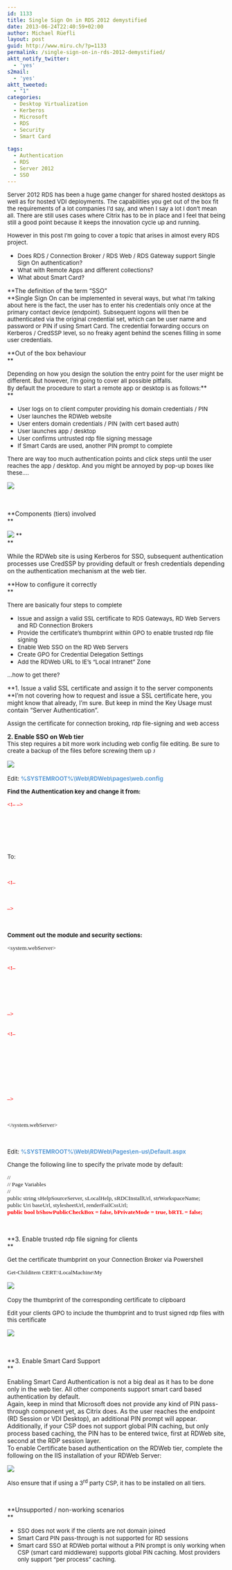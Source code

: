 ```yaml
---
id: 1133
title: Single Sign On in RDS 2012 demystified
date: 2013-06-24T22:40:59+02:00
author: Michael Rüefli
layout: post
guid: http://www.miru.ch/?p=1133
permalink: /single-sign-on-in-rds-2012-demystified/
aktt_notify_twitter:
  - 'yes'
s2mail:
  - 'yes'
aktt_tweeted:
  - "1"
categories:
  - Desktop Virtualization
  - Kerberos
  - Microsoft
  - RDS
  - Security
  - Smart Card
  
tags:
  - Authentication
  - RDS
  - Server 2012
  - SSO
---
```

<span style="font-size: 10pt;">Server 2012 RDS has been a huge game changer for shared hosted desktops as well as for hosted VDI deployments. The capabilities you get out of the box fit the requirements of a lot companies I&#8217;d say, and when I say a lot I don&#8217;t mean all. There are still uses cases where Citrix has to be in place and I feel that being still a good point because it keeps the innovation cycle up and running.<br /> </span>

<span style="font-size: 10pt;">However in this post I&#8217;m going to cover a topic that arises in almost every RDS project.<br /> </span>

  * <span style="font-size: 10pt;">Does RDS / Connection Broker / RDS Web / RDS Gateway support Single Sign On authentication?<br /> </span>
  * <span style="font-size: 10pt;">What with Remote Apps and different collections?<br /> </span>
  * <span style="font-size: 10pt;">What about Smart Card?<br /> </span>

**The definition of the term &#8220;SSO&#8221;<span style="font-size: 10pt;"><br /> </span>**Single Sign On can be <span style="font-size: 10pt;">implemented in several ways, but what I&#8217;m talking about here is the fact, the user has to enter his credentials only once at the primary contact device (endpoint). Subsequent logons will then be authenticated via the original credential set, which can be user name and password or PIN if using Smart Card. The credential forwarding occurs on Kerberos / CredSSP level, so no freaky agent behind the scenes filling in some user credentials.<br /> </span>

**Out of the box behaviour  
** 

<span style="font-size: 10pt;">Depending on how you design the solution the entry point for the user might be different. But however, I&#8217;m going to cover all possible pitfalls.<br /> By default the procedure to start a remote app or desktop is as follows:</span>**  
** 

  * <span style="font-size: 10pt;">User logs on to client computer providing his domain credentials / PIN<br /> </span>
  * <span style="font-size: 10pt;">User launches the RDWeb website<br /> </span>
  * <span style="font-size: 10pt;">User enters domain credentials / PIN (with cert based auth)<br /> </span>
  * <span style="font-size: 10pt;">User launches app / desktop<br /> </span>
  * <span style="font-size: 10pt;">User confirms untrusted rdp file signing message<br /> </span>
  * <span style="font-size: 10pt;">If Smart Cards are used, another PIN prompt to complete<br /> </span>

<span style="font-size: 10pt;">There are way too much authentication points and click steps until the user reaches the app / desktop. And you might be annoyed by pop-up boxes like these….<br /> </span>

![](../images/2013/06/062413_2332_SingleSignO1.png) <span style="font-size: 10pt;"><br /> <img src="../images/2013/06/062413_2332_SingleSignO2.png" alt="" /><img src="../images/2013/06/062413_2332_SingleSignO3.png" alt="" /><br /> </span>

&nbsp;

**Components (tiers) involved  
** 

![](../images/2013/06/062413_2332_SingleSignO4.png) **  
** 

While the RDWeb site is using Kerberos for SSO, subsequent authentication processes use CredSSP by providing default or fresh credentials depending on the authentication mechanism at the web tier.

**How to configure it correctly  
** 

<span style="font-size: 10pt;">There are basically four steps to complete<br /> </span>

  * <span style="font-size: 10pt;">Issue and assign a valid SSL certificate to RDS Gateways, RD Web Servers and RD Connection Brokers<br /> </span>
  * <span style="font-size: 10pt;">Provide the certificate&#8217;s thumbprint within GPO to enable trusted rdp file signing<br /> </span>
  * <span style="font-size: 10pt;">Enable Web SSO on the RD Web Servers<br /> </span>
  * <span style="font-size: 10pt;">Create GPO for Credential Delegation Settings<br /> </span>
  * <span style="font-size: 10pt;">Add the RDWeb URL to IE&#8217;s &#8220;Local Intranet&#8221; Zone<br /> </span>

<span style="font-size: 10pt;">…how to get there?<br /> </span>

**1. Issue a valid SSL certificate and assign it to the server components<span style="font-size: 10pt;"><br /> </span>**I&#8217;m not covering how to request and issue a SSL certificate here, you might know that already, I&#8217;m sure. But keep in mind the Key Usage must contain &#8220;Server Authentication&#8221;.<span style="font-size: 10pt;"><br /> </span>

<span style="font-size: 10pt;">Assign the certificate for connection broking, rdp file-signing and web access<br /> <img src="../images/2013/06/062413_2332_SingleSignO5.png" alt="" /><br /> </span>

**2. Enable SSO on Web tier**<span style="font-size: 10pt;"><br /> This step requires a bit more work including web config file editing. Be sure to create a backup of the files before screwing them up <span style="font-family: Wingdings;">J</span><br /> </span>

![](../images/2013/06/062413_2332_SingleSignO6.png) <span style="font-size: 10pt;"><br /> </span>

<span style="font-size: 10pt;">Edit: <span style="color: #5b9bd5;"><strong>%SYSTEMROOT%\Web\RDWeb\pages\web.config</strong></span><br /> </span>

<span style="font-size: 10pt;"><strong>Find the Authentication key and change it from:<br /> </strong></span>

<span style="font-family: Consolas; font-size: 10pt;"><strong><span style="color: red;"><!&#8211; </span><authentication mode=&#8221;Windows&#8221;/> <span style="color: red;">&#8211;></span><br /> </strong></span>

<span style="font-family: Consolas; font-size: 10pt;"><authentication mode=&#8221;Forms&#8221;><br /> </span>

<span style="font-family: Consolas; font-size: 10pt;"><forms loginUrl=&#8221;default.aspx&#8221; name=&#8221;TSWAAuthHttpOnlyCookie&#8221; protection=&#8221;All&#8221; requireSSL=&#8221;true&#8221; /><br /> </span>

<span style="font-family: Consolas; font-size: 10pt;"></authentication><br /> </span>

<span style="font-size: 10pt;">To:<br /> </span>

<span style="color: red; font-family: Consolas; font-size: 10pt;"><strong><authentication mode=&#8221;Windows&#8221;/><br /> </strong></span>

<span style="font-family: Consolas; font-size: 10pt;"><span style="color: red;"><strong><!&#8211;</strong></span><authentication mode=&#8221;Forms&#8221;><br /> </span>

<span style="font-family: Consolas; font-size: 10pt;"><forms loginUrl=&#8221;default.aspx&#8221; name=&#8221;TSWAAuthHttpOnlyCookie&#8221; protection=&#8221;All&#8221; requireSSL=&#8221;true&#8221; /><br /> </span>

<span style="font-family: Consolas; font-size: 10pt;"></authentication> <span style="color: red;"><strong>&#8211;></strong></span><br /> </span>

&nbsp;

<span style="font-size: 10pt;"><strong>Comment out the module and security sections:<br /> </strong></span>

<span style="font-family: Consolas; font-size: 10pt;"><system.webServer><br /> </span>

<span style="font-family: Consolas; font-size: 10pt;"><br /> <strong><span style="color: red;"><!&#8211;</span><br /> </strong><modules runAllManagedModulesForAllRequests=&#8221;true&#8221;><br /> </span>

 <span style="font-family: Consolas; font-size: 10pt;"><remove name=&#8221;FormsAuthentication&#8221; /><br /> </span>

 <span style="font-family: Consolas; font-size: 10pt;"><add name=&#8221;RDWAFormsAuthenticationModule&#8221; type=&#8221;Microsoft.TerminalServices.Publishing.Portal.FormAuthentication.TSFormsAuthentication&#8221; /><br /> </span>

 <span style="font-family: Consolas; font-size: 10pt;"></modules> <strong><span style="color: red;">&#8211;></span><br /> </strong></span>

<span style="font-family: Consolas; font-size: 10pt;"><span style="color: red;"><br /> <strong><!&#8211;</strong></span> <security><br /> </span>

 <span style="font-family: Consolas; font-size: 10pt;"><authentication><br /> </span>

 <span style="font-family: Consolas; font-size: 10pt;"><windowsAuthentication enabled=&#8221;true&#8221; /><br /> </span>

 <span style="font-family: Consolas; font-size: 10pt;"><anonymousAuthentication enabled=&#8221;false&#8221; /><br /> </span>

 <span style="font-family: Consolas; font-size: 10pt;"></authentication><br /> </span>

 <span style="font-family: Consolas; font-size: 10pt;"></security> <span style="color: red;"><strong>&#8211;></strong><br /> </span></span>

 <span style="font-family: Consolas; font-size: 10pt;"><httpRedirect enabled=&#8221;true&#8221; /><br /> </span>

 <span style="font-family: Consolas; font-size: 10pt;"></system.webServer><br /> </span>

&nbsp;

<span style="font-size: 10pt;">Edit: <span style="color: #5b9bd5;"><strong>%SYSTEMROOT%\Web\RDWeb\Pages\en-us\Default.aspx</strong><br /> </span></span>

<span style="font-size: 10pt;">Change the following line to specify the private mode by default:<br /> </span>

<span style="font-family: Consolas; font-size: 10pt;">//<br /> // Page Variables<br /> //<br /> public string sHelpSourceServer, sLocalHelp, sRDCInstallUrl, strWorkspaceName;<br /> public Uri baseUrl, stylesheetUrl, renderFailCssUrl;<br /> <span style="color: red;"><strong>public bool bShowPublicCheckBox = false, bPrivateMode = true, bRTL = false;<br /> </strong></span></span>

&nbsp;

**3. Enable trusted rdp file signing for clients  
** 

<span style="font-size: 10pt;">Get the certificate thumbprint on your Connection Broker via Powershell<br /> </span>

<pre><span style="font-family: Consolas; font-size: 10pt;">Get-Childitem CERT:\LocalMachine\My </span></pre>

![](../images/2013/06/062413_2332_SingleSignO7.png) <span style="font-size: 10pt;"><br /> </span>

<span style="font-size: 10pt;">Copy the thumbprint of the corresponding certificate to clipboard<br /> </span>

<span style="font-size: 10pt;">Edit your clients GPO to include the thumbprint and to trust signed rdp files with this certificate<br /> </span>

![](../images/2013/06/062413_2332_SingleSignO8.png) <span style="font-size: 10pt;"><br /> </span>

&nbsp;

**3. Enable Smart Card Support  
** 

Enabling Smart Card Authentication is not a big deal as it has to be done only in the web tier. All other components support smart card based authentication by default.  
Again, keep in mind that Microsoft does not provide any kind of PIN pass-through component yet, as Citrix does. As the user reaches the endpoint (RD Session or VDI Desktop), an additional PIN prompt will appear.  
Additionally, if your CSP does not support global PIN caching, but only process based caching, the PIN has to be entered twice, first at RDWeb site, second at the RDP session layer.  
To enable Certificate based authentication on the RDWeb tier, complete the following on the IIS installation of your RDWeb Server:

![](../images/2013/06/062413_2332_SingleSignO9.png) 

<span style="font-size: 10pt;">Also ensure that if using a 3<sup>rd</sup> party CSP, it has to be installed on all tiers.<br /> </span>

&nbsp;

**Unsupported / non-working scenarios  
** 

  * <span style="font-size: 10pt;">SSO does not work if the clients are not domain joined<br /> </span>
  * <span style="font-size: 10pt;">Smart Card PIN pass-through is not supported for RD sessions<br /> </span>
  * <span style="font-size: 10pt;">Smart card SSO at RDWeb portal without a PIN prompt is only working when CSP (smart card middleware) supports global PIN caching. Most providers only support &#8220;per process&#8221; caching.</span>